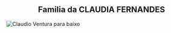 <h2 align="center"> Familia da CLAUDIA FERNANDES </h2>

<t align="center"> ![Claudio Ventura para baixo](https://github.com/pdmtmr/FamiliasDePraxeDeFracasATIVAS/blob/CLAUDIA_CHATA/Familia_da_CLAUDIA_FERNANDES.svg)</t>

